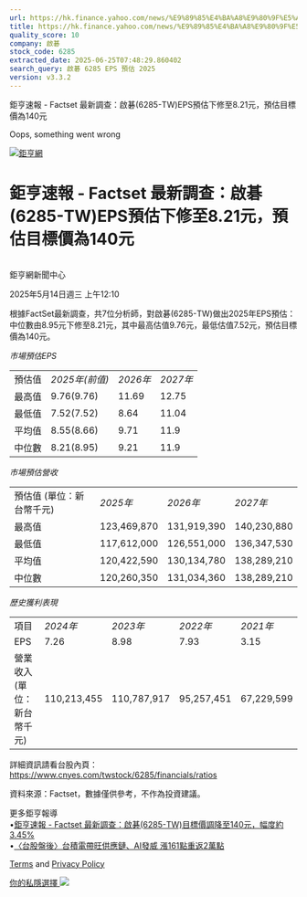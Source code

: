 ```yaml
---
url: https://hk.finance.yahoo.com/news/%E9%89%85%E4%BA%A8%E9%80%9F%E5%A0%B1-factset-%E6%9C%80%E6%96%B0%E8%AA%BF%E6%9F%A5-%E5%95%9F%E7%A2%81-6285-041030354.html
title: https://hk.finance.yahoo.com/news/%E9%89%85%E4%BA%A8%E9%80%9F%E5%A0%B1-factset-%E6%9C%80%E6%96%B0%E8
quality_score: 10
company: 啟碁
stock_code: 6285
extracted_date: 2025-06-25T07:48:29.860402
search_query: 啟碁 6285 EPS 預估 2025
version: v3.3.2
---
```


鉅亨速報 - Factset 最新調查：啟碁(6285-TW)EPS預估下修至8.21元，預估目標價為140元 


Oops, something went wrong

 

[![鉅亨網](https://s.yimg.com/ny/api/res/1.2/UM5hrThmhlnSiBO4o4qlLg--/YXBwaWQ9aGlnaGxhbmRlcjt3PTE0NjtoPTQ4O2NmPXdlYnA-/https://s.yimg.com/os/creatr-uploaded-images/2020-01/147c7630-36ab-11ea-ae7c-5ee7a0016555)](http://www.cnyes.com/ "鉅亨網")

# 鉅亨速報 - Factset 最新調查：啟碁(6285-TW)EPS預估下修至8.21元，預估目標價為140元

![](data:image/gif;base64,R0lGODlhAQABAIAAAAAAAP///ywAAAAAAQABAAACAUwAOw==)

鉅亨網新聞中心

2025年5月14日週三 上午12:10

根據FactSet最新調查，共7位分析師，對啟碁(6285-TW)做出2025年EPS預估：中位數由8.95元下修至8.21元，其中最高估值9.76元，最低估值7.52元，預估目標價為140元。

*市場預估EPS*

|  |  |  |  |
| --- | --- | --- | --- |
| 預估值 | *2025年(前值)* | *2026年* | *2027年* |
| 最高值 | 9.76(9.76) | 11.69 | 12.75 |
| 最低值 | 7.52(7.52) | 8.64 | 11.04 |
| 平均值 | 8.55(8.66) | 9.71 | 11.9 |
| 中位數 | 8.21(8.95) | 9.21 | 11.9 |

*市場預估營收*

|  |  |  |  |
| --- | --- | --- | --- |
| 預估值 (單位：新台幣千元) | *2025年* | *2026年* | *2027年* |
| 最高值 | 123,469,870 | 131,919,390 | 140,230,880 |
| 最低值 | 117,612,000 | 126,551,000 | 136,347,530 |
| 平均值 | 120,422,590 | 130,134,780 | 138,289,210 |
| 中位數 | 120,260,350 | 131,034,360 | 138,289,210 |

*歷史獲利表現*

|  |  |  |  |  |
| --- | --- | --- | --- | --- |
| 項目 | *2024年* | *2023年* | *2022年* | *2021年* |
| EPS | 7.26 | 8.98 | 7.93 | 3.15 |
| 營業收入 (單位：新台幣千元) | 110,213,455 | 110,787,917 | 95,257,451 | 67,229,599 |

詳細資訊請看台股內頁：  
<https://www.cnyes.com/twstock/6285/financials/ratios>

資料來源：Factset，數據僅供參考，不作為投資建議。

更多鉅亨報導  
•[鉅亨速報 - Factset 最新調查：啟碁(6285-TW)目標價調降至140元，幅度約3.45%](https://news.cnyes.com/news/id/5973562?utm_source=yahoo&utm_medium=RSS&utm_campaign=relate)  
•[〈台股盤後〉台積電帶旺供應鏈、AI發威 漲161點重返2萬點](https://news.cnyes.com/news/id/5952623?utm_source=yahoo&utm_medium=RSS&utm_campaign=relate)

[Terms](https://guce.yahoo.com/terms?locale=zh-Hant-HK)  and [Privacy Policy](https://guce.yahoo.com/privacy-policy?locale=zh-Hant-HK)

[你的私隱選擇 ![](https://s.yimg.com/dv/static/siteApp/img/privacy-choice-control.png)](https://guce.yahoo.com/state-controls?locale=zh-Hant-HK&state=VA)